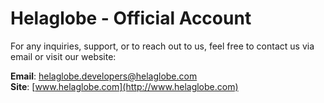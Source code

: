 # Helaglobe - Official Account

For any inquiries, support, or to reach out to us, feel free to contact us via email or visit our website:

**Email**: [helaglobe.developers@helaglobe.com](mailto:info@helaglobe.com)  
**Site**: [www.helaglobe.com](http://www.helaglobe.com)
